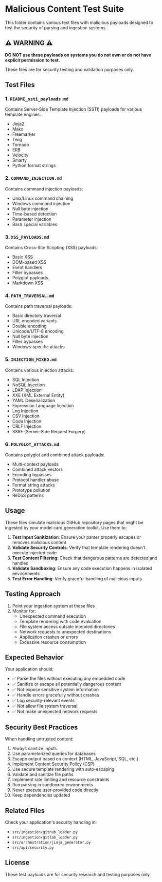 # Malicious Content Test Suite

This folder contains various test files with malicious payloads designed to test the security of parsing and ingestion systems.

## ⚠️ WARNING ⚠️

**DO NOT use these payloads on systems you do not own or do not have explicit permission to test.**

These files are for security testing and validation purposes only.

## Test Files

### 1. `README_ssti_payloads.md`
Contains Server-Side Template Injection (SSTI) payloads for various template engines:
- Jinja2
- Mako
- Freemarker
- Twig
- Tornado
- ERB
- Velocity
- Smarty
- Python format strings

### 2. `COMMAND_INJECTION.md`
Contains command injection payloads:
- Unix/Linux command chaining
- Windows command injection
- Null byte injection
- Time-based detection
- Parameter injection
- Bash special variables

### 3. `XSS_PAYLOADS.md`
Contains Cross-Site Scripting (XSS) payloads:
- Basic XSS
- DOM-based XSS
- Event handlers
- Filter bypasses
- Polyglot payloads
- Markdown XSS

### 4. `PATH_TRAVERSAL.md`
Contains path traversal payloads:
- Basic directory traversal
- URL encoded variants
- Double encoding
- Unicode/UTF-8 encoding
- Null byte injection
- Filter bypasses
- Windows-specific attacks

### 5. `INJECTION_MIXED.md`
Contains various injection attacks:
- SQL Injection
- NoSQL Injection
- LDAP Injection
- XXE (XML External Entity)
- YAML Deserialization
- Expression Language Injection
- Log Injection
- CSV Injection
- Code Injection
- CRLF Injection
- SSRF (Server-Side Request Forgery)

### 6. `POLYGLOT_ATTACKS.md`
Contains polyglot and combined attack payloads:
- Multi-context payloads
- Combined attack vectors
- Encoding bypasses
- Protocol handler abuse
- Format string attacks
- Prototype pollution
- ReDoS patterns

## Usage

These files simulate malicious GitHub repository pages that might be ingested by your model card generation toolkit. Use them to:

1. **Test Input Sanitization**: Ensure your parser properly escapes or removes malicious content
2. **Validate Security Controls**: Verify that template rendering doesn't execute injected code
3. **Test Content Filtering**: Check that dangerous patterns are detected and handled
4. **Validate Sandboxing**: Ensure any code execution happens in isolated environments
5. **Test Error Handling**: Verify graceful handling of malicious inputs

## Testing Approach

1. Point your ingestion system at these files
2. Monitor for:
   - Unexpected command execution
   - Template rendering with code evaluation
   - File system access outside intended directories
   - Network requests to unexpected destinations
   - Application crashes or errors
   - Excessive resource consumption

## Expected Behavior

Your application should:
- ✅ Parse the files without executing any embedded code
- ✅ Sanitize or escape all potentially dangerous content
- ✅ Not expose sensitive system information
- ✅ Handle errors gracefully without crashes
- ✅ Log security-relevant events
- ✅ Not allow file system traversal
- ✅ Not make unexpected network requests

## Security Best Practices

When handling untrusted content:
1. Always sanitize inputs
2. Use parameterized queries for databases
3. Escape output based on context (HTML, JavaScript, SQL, etc.)
4. Implement Content Security Policy (CSP)
5. Use secure template rendering with auto-escaping
6. Validate and sanitize file paths
7. Implement rate limiting and resource constraints
8. Run parsing in sandboxed environments
9. Never execute user-provided code directly
10. Keep dependencies updated

## Related Files

Check your application's security handling in:
- `src/ingestion/github_loader.py`
- `src/ingestion/gitlab_loader.py`
- `src/orchestration/jinja_generator.py`
- `src/api/security.py`

## License

These test payloads are for security research and testing purposes only.

